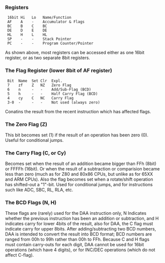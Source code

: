 ### Registers

```
 16bit Hi   Lo   Name/Function
 AF    A    -    Accumulator & Flags
 BC    B    C    BC
 DE    D    E    DE
 HL    H    L    HL
 SP    -    -    Stack Pointer
 PC    -    -    Program Counter/Pointer
```

As shown above, most registers can be accessed either as one 16bit
register, or as two separate 8bit registers.

### The Flag Register (lower 8bit of AF register)

```
 Bit  Name  Set Clr  Expl.
 7    zf    Z   NZ   Zero Flag
 6    n     -   -    Add/Sub-Flag (BCD)
 5    h     -   -    Half Carry Flag (BCD)
 4    cy    C   NC   Carry Flag
 3-0  -     -   -    Not used (always zero)
```

Conatins the result from the recent instruction which has affected
flags.

### The Zero Flag (Z)

This bit becomes set (1) if the result of an operation has been zero
(0). Useful for conditional jumps.

### The Carry Flag (C, or Cy)

Becomes set when the result of an addition became bigger than FFh (8bit)
or FFFFh (16bit). Or when the result of a subtraction or comparision
became less than zero (much as for Z80 and 80x86 CPUs, but unlike as for
65XX and ARM CPUs). Also the flag becomes set when a rotate/shift
operation has shifted-out a \"1\"-bit. Used for conditional jumps, and
for instructions such like ADC, SBC, RL, RLA, etc.

### The BCD Flags (N, H)

These flags are (rarely) used for the DAA instruction only, N Indicates
whether the previous instruction has been an addition or subtraction,
and H indicates carry for lower 4bits of the result, also for DAA, the C
flag must indicate carry for upper 8bits. After adding/subtracting two
BCD numbers, DAA is intended to convert the result into BCD format; BCD
numbers are ranged from 00h to 99h rather than 00h to FFh. Because C and
H flags must contain carry-outs for each digit, DAA cannot be used for
16bit operations (which have 4 digits), or for INC/DEC operations (which
do not affect C-flag).

